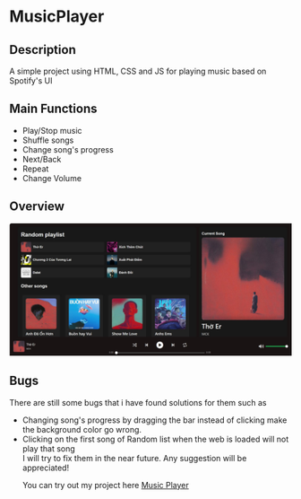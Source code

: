# MusicPlayer
## Description
A simple project using HTML, CSS and JS for playing music based on Spotify's UI

## Main Functions
<ul>
    <li>Play/Stop music</li>
    <li>Shuffle songs</li>
    <li>Change song's progress</li>
    <li>Next/Back</li>
    <li>Repeat</li>
    <li>Change Volume</li>
</ul>

## Overview
![Screenshot](./assets/images/UI.jpg)

## Bugs
There are still some bugs that i have found solutions for them such as
<ul>
<li>Changing song's progress by dragging the bar instead of clicking make the background color go wrong.</li>
<li>Clicking on the first song of Random list when the web is loaded will not play that song</li>
I will try to fix them in the near future. Any suggestion will be appreciated!
<br>
<p>You can try out my project here <a href="https://hphuc0324.github.io/MusicPlayer/">Music Player</a></p>
